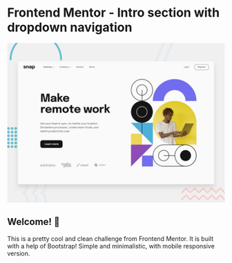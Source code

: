 # Frontend Mentor - Intro section with dropdown navigation

![Design preview for the Intro section with dropdown navigation coding challenge](./design/desktop-preview.jpg)

## Welcome! 👋

This is a pretty cool and clean challenge from Frontend Mentor. It is built with a help of Bootstrap!
Simple and minimalistic, with mobile responsive version.
